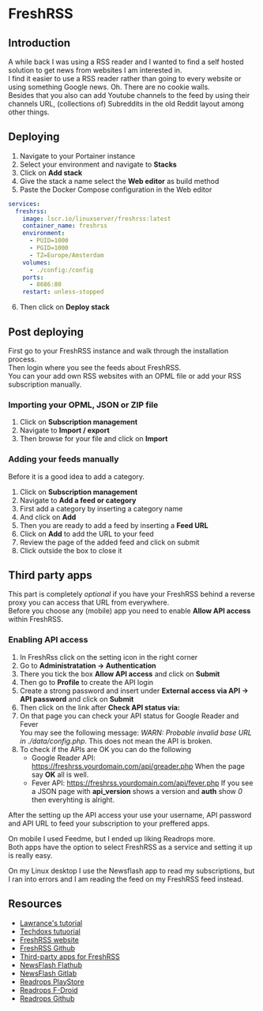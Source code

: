 # FreshRSS

## Introduction
A while back I was using a RSS reader and I wanted to find a self hosted solution to get news from websites I am interested in.  
I find it easier to use a RSS reader rather than going to every website or using something Google news. Oh. There are no cookie walls.  
Besides that you also can add Youtube channels to the feed by using their channels URL, (collections of) Subreddits in the old Reddit layout among other things.  
  
## Deploying
1. Navigate to your Portainer instance
2. Select your environment and navigate to **Stacks**
3. Click on **Add stack**
4. Give the stack a name select the **Web editor** as build method
5. Paste the Docker Compose configuration in the Web editor
```` yaml linenums="1" title="FreshRSS Config"
services:
  freshrss:
    image: lscr.io/linuxserver/freshrss:latest
    container_name: freshrss
    environment:
      - PUID=1000
      - PGID=1000
      - TZ=Europe/Amsterdam
    volumes:
      - ./config:/config
    ports:
      - 8686:80
    restart: unless-stopped
````
6. Then click on **Deploy stack**  
  
## Post deploying
First go to your FreshRSS instance and walk through the installation process.  
Then login where you see the feeds about FreshRSS.  
You can your add own RSS websites with an OPML file or add your RSS subscription manually.

### Importing your OPML, JSON or ZIP file
1. Click on **Subscription management**
2. Navigate to **Import / export**
3. Then browse for your file and click on **Import**
  
### Adding your feeds manually
Before it is a good idea to add a category.  
  
1. Click on **Subscription management**
2. Navigate to **Add a feed or category**
3. First add a category by inserting a category name
4. And click on **Add**
5. Then you are ready to add a feed by inserting a **Feed URL**
6. Click on **Add** to add the URL to your feed
7. Review the page of the added feed and click on submit
8. Click outside the box to close it

## Third party apps
This part is completely *optional* if you have your FreshRSS behind a reverse proxy you can access that URL from everywhere.  
Before you choose any (mobile) app you need to enable **Allow API access** within FreshRSS.

### Enabling API access
1. In FreshRss click on the setting icon in the right corner
2. Go to **Administratation -> Authentication**
3. There you tick the box **Allow API access** and click on **Submit**
4. Then go to **Profile** to create the API login
5. Create a strong password and insert under **External access via API -> API password** and click on **Submit**
6. Then click on the link after **Check API status via:**
7. On that page you can check your API status for Google Reader and Fever  
You may see the following message: *WARN: Probable invalid base URL in ./data/config.php*. This does not mean the API is broken.
8. To check if the APIs are OK you can do the following
    - Google Reader API: https://freshrss.yourdomain.com/api/greader.php
    When the page say **OK** all is well.
    - Fever API: https://freshrss.yourdomain.com/api/fever.php
    If you see a JSON page with **api_version** shows a version and **auth** show *0* then everyhting is alright.

After the setting up the API access your use your username, API password and API URL to feed your subscription to your preffered apps.  

On mobile I used Feedme, but I ended up liking Readrops more.  
Both apps have the option to select FreshRSS as a service and setting it up is really easy.  
  
On my Linux desktop I use the Newsflash app to read my subscriptions, but I ran into errors and I am reading the feed on my FreshRSS feed instead.
    
## Resources
- [Lawrance's tutorial](https://www.youtube.com/watch?v=wcof-Noho9Q)
- [Techdoxs tutuorial](https://www.youtube.com/watch?v=W0jRuq4v810)
- [FreshRSS website](https://www.freshrss.org/)  
- [FreshRSS Github](https://github.com/FreshRSS/FreshRSS)  
- [Third-party apps for FreshRSS](https://github.com/FreshRSS/FreshRSS/blob/edge/README.md#apis--native-apps)  
- [NewsFlash Flathub](https://flathub.org/apps/io.gitlab.news_flash.NewsFlash)  
- [NewsFlash Gitlab](https://gitlab.com/news-flash/news_flash_gtk) 
- [Readrops PlayStore](https://play.google.com/store/apps/details?id=com.readrops.app&pli=1)  
- [Readrops F-Droid](https://f-droid.org/en/packages/com.readrops.app/)
- [Readrops Github](https://github.com/readrops/Readrops)  